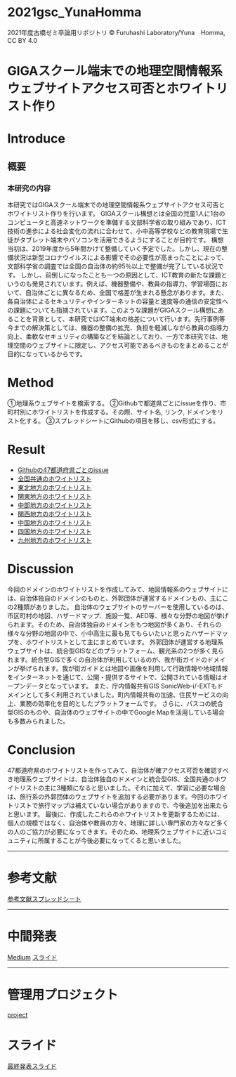 # 2021gsc_YunaHomma
2021年度古橋ゼミ卒論用リポジトリ
© Furuhashi Laboratory/Yuna　Homma, CC BY 4.0
# GIGAスクール端末での地理空間情報系ウェブサイトアクセス可否とホワイトリスト作り

# Introduce
## 概要
### 本研究の内容
本研究ではGIGAスクール端末での地理空間情報系ウェブサイトアクセス可否とホワイトリスト作りを行います。
GIGAスクール構想とは全国の児童1人に1台のコンピュータと高速ネットワークを準備する文部科学省の取り組みであり、ICT技術の進歩による社会変化の流れに合わせて、小中高等学校などの教育現場で生徒がタブレット端末やパソコンを活用できるようにすることが目的です。
構想当初は、2019年度から5年間かけて整備していく予定でした。しかし、現在の整備状況は新型コロナウイルスによる影響でその必要性が高まったことによって、文部科学省の調査では全国の自治体の約95％以上で整備が完了している状況です。
しかし、前倒しになったことも一つの原因として、ICT教育の新たな課題というのも発見されています。例えば、機器整備や、教員の指導力、学習場面において、自治体ごとに異なるため、全国で格差が生まれる懸念があります。また、各自治体によるセキュリティやインターネットの容量と速度等の通信の安定性への課題についても指摘されています。このような課題がGIGAスクール構想にあることを背景として、本研究ではICT端末の格差について行います。先行事例等今までの解決策としては、機器の整備の拡充、負担を軽減しながら教員の指導力向上、柔軟なセキュリティの構築などを結論としており、一方で本研究では、地理空間のウェブサイトに限定し、アクセス可能であるべきものをまとめることが目的になっているからです。


# Method 
①地理系ウェブサイトを検索する。
②Githubで都道県ごとにissueを作り、市町村別にホワイトリストを作成する。その際、サイト名, リンク, ドメインをリスト化する。
③スプレッドシートにGithubの項目を移し、csv形式にする。

# Result
* [Githubの47都道府県ごとのissue](https://github.com/furuhashilab/2021gsc_YunaHomma/issues)
* [全国共通のホワイトリスト](https://docs.google.com/spreadsheets/d/1tPKtBxXqiHYD1FEQbFhxBzPGzsmQOLBUE_s7ujy0gBI/edit?usp=sharing)
* [東北地方のホワイトリスト](https://docs.google.com/spreadsheets/d/1YPIrOgq48yOxapQbGBysyn8jrRr4Pb3vHvyUTb5SNrY/edit?usp=sharing)
* [関東地方のホワイトリスト](https://docs.google.com/spreadsheets/d/1zd6fYG4H_mtJaJIlpgnsrxzaJfIMTlbl10hJ6vHImWI/edit?usp=sharing)
* [中部地方のホワイトリスト](https://docs.google.com/spreadsheets/d/1nxfYpK2U7ehzR2eqKGmK1S9PT-JF1fwPGSpZEX6zbB4/edit?usp=sharing)
* [関西地方のホワイトリスト](https://docs.google.com/spreadsheets/d/1xkz8ThZncPsf8nfqdsKyf567ORbZLSWUX7BmJChrRWo/edit?usp=sharing)
* [中国地方のホワイトリスト](https://docs.google.com/spreadsheets/d/1YiR_smOQS3qCc95tFbS6g2L79wGBe1Jt-6VsPP4ZkoM/edit?usp=sharing)
* [四国地方のホワイトリスト](https://docs.google.com/spreadsheets/d/1YiR_smOQS3qCc95tFbS6g2L79wGBe1Jt-6VsPP4ZkoM/edit?usp=sharing)
* [九州地方のホワイトリスト](https://docs.google.com/spreadsheets/d/1YNUwRX9Xkz1n_tO-sz84LQBmuJpqb1qsAmLZQhdwzNk/edit?usp=sharing)



# Discussion

今回のドメインのホワイトリストを作成してみて、地図情報系のウェブサイトには、自治体独自のドメインのものと、外郭団体が運営するドメインもの、主にこの2種類がありました。
自治体のウェブサイトのサーバーを使用しているのは、市区町村の地図、ハザードマップ、施設一覧、AED等、様々な分野の地図が挙げられます。そのため、自治体独自のドメインをもつ地図が多くあり、それらの様々な分野の地図の中で、小中高生に最も見てもらいたいと思ったハザードマップを、ホワイトリストとして主にまとめています。
外郭団体が運営する地理系ウェブサイトは、統合型GISなどのプラットフォーム、観光系の2つが多く見られます。統合型GISで多くの自治体が利用しているのが、我が街ガイドのドメインが挙げられます。我が街ガイドとは地図や画像を利用して行政情報や地域情報をインターネットを通じて、公開・提供するサイトで、公開されている情報はオープンデータとなっています。
また、庁内情報共有GIS SonicWeb-i/-EXTもドメインとして多く利用されていました。町内情報共有の加速、住民サービスの向上、業務の効率化を目的としたプラットフォームです。
さらに、パスコの統合型GISのものや、自治体のウェブサイトの中でGoogle Mapを活用している場合も多数みられました。

# Conclusion
47都道府県のホワイトリストを作ってみて、自治体が確アクセス可否を確認すべき地理系ウェブサイトは、自治体独自のドメインと統合型GIS、全国共通のホワイトリストの主に3種類になると思いました。それに加えて、学習に必要な場合は、旅行系の外郭団体のウェブサイトを追加する必要があります。今回のホワイトリストで旅行マップは補えていない場合がありますので、今後追加を出来たらと思います。
最後に、作成したこれらのホワイトリストを更新するためには、個人の規模ではなく、自治体や教員の方々、地理に詳しい専門家の方々など多くの人のご協力が必要になってきます。そのため、地理系ウェブサイトに近いコミュニティに所属することが今後必要になってくると思いました。


***
# 参考文献
[参考文献スプレッドシート](https://docs.google.com/spreadsheets/d/1uFUYa_TRjZiMx_JMXzDjasGcj1lEG0bK2O0YUADCxdg/edit#gid=0)


***
# 中間発表
[Medium]()
[スライド](https://docs.google.com/presentation/d/1ad8BFHgjr9OBvdUSHbB6M1GC7PNL7rRG1BY1l6NUzFU/edit?usp=sharing)

*****
# 管理用プロジェクト
[project](https://github.com/furuhashilab/sotsuron2021/projects/6)

# スライド
[最終発表スライド](https://docs.google.com/presentation/d/1_zX3IrawRgveUjh0JJ0ji9Vl1uYvkge5aXa_yM19rqM/edit?usp=sharing)

